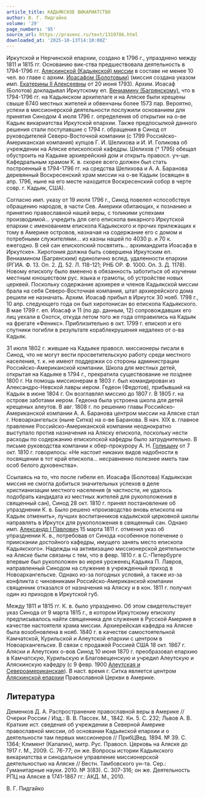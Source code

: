 ```yaml
---
article_title: КАДЬЯКСКОЕ ВИКАРИАТСТВО
author: В. Г. Пидгайко
volume: '29'
page_numbers: '95'
source_url: https://pravenc.ru/text/1319786.html
downloaded_at: '2025-10-13T14:10:08Z'
---
```


Иркутской и Нерчинской епархии, создано в 1796 г., упразднено между 1811 и 1815 гг. Основанию вик-ства предшествовала деятельность в 1794-1796 гг. [Аляскинской (Кадьякской) миссии](<https://pravenc.ru/text/Аляскинской (Кадьякской) миссии.html>) в составе не менее 10 чел. во главе с архим. [Иоасафом (Болотовым)](<https://pravenc.ru/text/Иоасафом (Болотовым).html>) (миссия создана указом имп. [Екатерины II Алексеевны](<https://pravenc.ru/text/Екатерина II Алексеевна.html>) от 20 июня 1793). Архим. Иоасаф (Болотов) докладывал Иркутскому еп. [Вениамину (Багрянскому)](<https://pravenc.ru/text/Вениамину (Багрянскому).html>), что в 1794-1796 гг. на Кадьякском архипелаге и на Аляске были крещены свыше 6740 местных жителей и обвенчаны более 1573 пар. Вероятно, успехи в миссионерской деятельности послужили основанием для принятия Синодом 4 июля 1796 г. определения об открытии на о-ве Кадьяк викариатства Иркутской епархии. Также предпосылкой данного решения стали поступавшие с 1794 г. обращения в Синод от руководителей Северо-Восточной компании (с 1799 Российско-Американская компания) купцов Г. И. Шелихова и И. И. Голикова об учреждении на Аляске епископской кафедры. Шелихов († 1795) обещал обустроить на Кадьяке архиерейский дом и открыть правосл. уч-ще. Кафедральным храмом К. в. скорее всего должен был стать построенный в 1794-1796 гг. на средства Шелихова и А. А. Баранова деревянный Воскресенский храм миссии на о-ве Кадьяк (освящен в апр. 1796, ныне на его месте находится Воскресенский собор в черте совр. г. Кадьяк, США).

Согласно имп. указу от 19 июля 1796 г., Синод повелел «способствуя обращению народов, в части Сев. Америки обитающих, к познанию и принятию православной нашей веры, с толикими успехами производимой… учредить для сего епископа викарного Иркутской епархии с именованием епископа Кадьякского и прочих прилежащих к тому в Америке островов, назначая на содержание его с домом и потребными служителями... из казны нашей по 4030 р. и 70 к. ежегодно. В сей сан епископский посвятить... архимандрита Иоасафа в Иркутске». Хиротония должна быть совершена Иркутским еп. Вениамином (Багрянским) единолично вслед. удаленности епархии (РГИА. Ф. 13. Оп. 2. Д. 52. Л. 118-121; РНБ ОР. Ф. 1000. Оп. 3. Д. 1178). Новому епископу было вменено в обязанность заботиться об изучении местным юношеством рус. языка и грамоты, об устройстве новых церквей. Поскольку содержание архиерея и членов Кадьякской миссии брала на себя Северо-Восточная компания, штат архиерейского дома решили не назначать. Архим. Иоасаф прибыл в Иркутск 30 нояб. 1798 г., 10 апр. следующего года он был хиротонисан во епископа Кадьякского. В мае 1799 г. еп. Иоасаф и 11 (по др. данным, 12) сопровождавших его лиц уехали в Охотск, откуда летом того же года отправились на Кадьяк на фрегате «Феникс». Приблизительно в окт. 1799 г. епископ и его спутники погибли в результате кораблекрушения недалеко от о-ва Кадьяк.

31 июля 1802 г. жившие на Кадьяке правосл. миссионеры писали в Синод, что не могут вести просветительскую работу среди местного населения, т. к. не имеют поддержки со стороны администрации Российско-Американской компании. Школа для местных детей, открытая на Кадьяке в 1794 г., прекратила существование не позднее 1800 г. На помощь миссионерам в 1803 г. был командирован из Александро-Невской лавры иером. Гедеон (Федотов), прибывший на Кадьяк в июне 1804 г. Он возглавлял миссию до 1807 г. В 1805 г. на острове заботами иером. Гедеона была устроена школа для детей крещеных алеутов. В авг. 1808 г. по решению главы Российско-Американской компании А. А. Баранова центром миссии на Аляске стал г. Новоархангельск (ныне Ситка) на о-ве Баранова. В нач. XIX в. главное правление Российско-Американской компании неоднократно выступало против назначения на Аляску епископа, поскольку нести расходы по содержанию епископской кафедры было затруднительно. В письме руководства компании к обер-прокурору А. Н. [Голицыну](https://pravenc.ru/text/Голицын.html) от 7 окт. 1810 г. говорилось: «Не настоит никаких видов надобности в посвящении в тот край епископа... несравненно полезнее иметь там особ белого духовенства».

Ссылаясь на то, что после гибели еп. Иоасафа (Болотова) Кадьякская миссия не смогла добиться значительных успехов в деле христианизации местного населения (в частности, не удалось подобрать кандидата из местных жителей для рукоположения в священный сан), Синод 28 окт. 1810 г. принял постановление об упразднении К. в. Было решено «производство вновь епископа на Кадьяк отменить», лучших воспитанников кадьякской церковной школы направлять в Иркутск для рукоположения в священный сан. Однако имп. [Александр I Павлович](<https://pravenc.ru/text/Александр I Павлович.html>) 15 марта 1811 г. отменил указ об упразднении К. в., потребовав от Синода «особенное попечение о приискании достойного кафедры, имущего занять место епископа Кадьякского». Надежды на активизацию миссионерской деятельности на Аляске были связаны с тем, что в февр. 1810 г. в С.-Петербурге впервые был рукоположен во иерея уроженец Кадьяка П. Лавров, направленный Синодом на служение в учрежденный приход в Новоархангельске. Однако из-за погодных условий, а также из-за конфликта с чиновниками Российско-Американской компании священник отказался от назначения на Аляску и в кон. 1811 г. получил один из приходов в Иркутской губ.

Между 1811 и 1815 гг. К. в. было упразднено. Об этом свидетельствует указ Синода от 9 марта 1815 г., в котором Иркутскому епископу предписывалось найти священника для служения в Русской Америке в качестве настоятеля храма миссии. Архиерейская кафедра на Аляске была возобновлена в нояб. 1840 г. в качестве самостоятельной Камчатской, Курильской и Алеутской епархии с центром в Новоархангельске. В связи с продажей Россией США 18 окт. 1867 г. Аляски и Алеутских о-вов Синод 10 июня 1870 г. преобразовал епархию в Камчатскую, Курильскую и Благовещенскую и учредил Алеутскую и Аляскинскую кафедру (с 9 февр. 1900 [Алеутская и Североамериканская](<https://pravenc.ru/text/Алеутская и Североамериканская.html>)). В наст. время г. Ситка является центром [Аляскинской епархии](<https://pravenc.ru/text/Аляскинской епархии.html>) Православной Церкви в Америке.

## Литература

Деменков Д. А. Распространение православной веры в Америке // Очерки России / Изд.: В. В. Пассек. М., 1842. Кн. 5. С. 232; Львов А. В. Краткие ист. сведения об учреждении в Северной Америке православной миссии, об основании Кадьякской епархии и о деятельности там первых миссионеров // ПрибЦВед. 1894. № 39. С. 1364; Климент (Капалин), митр. Рус. Правосл. Церковь на Аляске до 1917 г. М., 2009. С. 76-77; он же. Вопросы истории Кадьякского викариатства и синодальное управление миссионерской деятельностью на Аляске // Вестн. Тамбовского ун-та. Сер.: Гуманитарные науки. 2010. № 3(83). С. 307-316; он же. Деятельность РПЦ на Аляске в 1741-1867 гг.: АКД. М., 2010.

В. Г. Пидгайко
